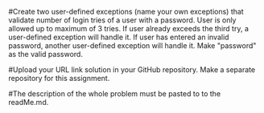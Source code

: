 #Create two user-defined exceptions (name your own exceptions)  that validate number of login tries of a user with a password.  User is only allowed up to maximum of 3 tries.  If user already exceeds the third try, a user-defined exception will handle it.  If user has entered an invalid password, another user-defined exception will handle it.  Make "password" as the valid password.

#Upload your URL link solution in your GitHub repository. Make a separate repository for this assignment.

#The description of the whole problem must be pasted to to the readMe.md.
